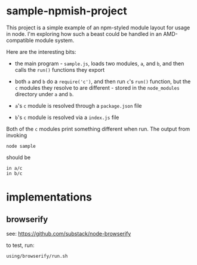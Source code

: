 sample-npmish-project
=====================

This project is a simple example of an npm-styled module layout for usage
in node.  I'm exploring how such a beast could be handled in an AMD-compatible
module system.

Here are the interesting bits:

* the main program - `sample.js`, loads two modules, `a`, and `b`, and then calls
the `run()` functions they export

* both `a` and `b` do a `require('c')`, and then run `c`'s `run()` function,
but the `c` modules they resolve to are
different - stored in the `node_modules` directory under `a` and `b`.

* `a`'s `c` module is resolved through a `package.json` file

* `b`'s `c` module is resolved via a `index.js` file

Both of the `c` modules print something different when run.  The output from
invoking

    node sample

should be

    in a/c
    in b/c


implementations
===============

browserify
----------

see: https://github.com/substack/node-browserify

to test, run:

    using/browserify/run.sh

